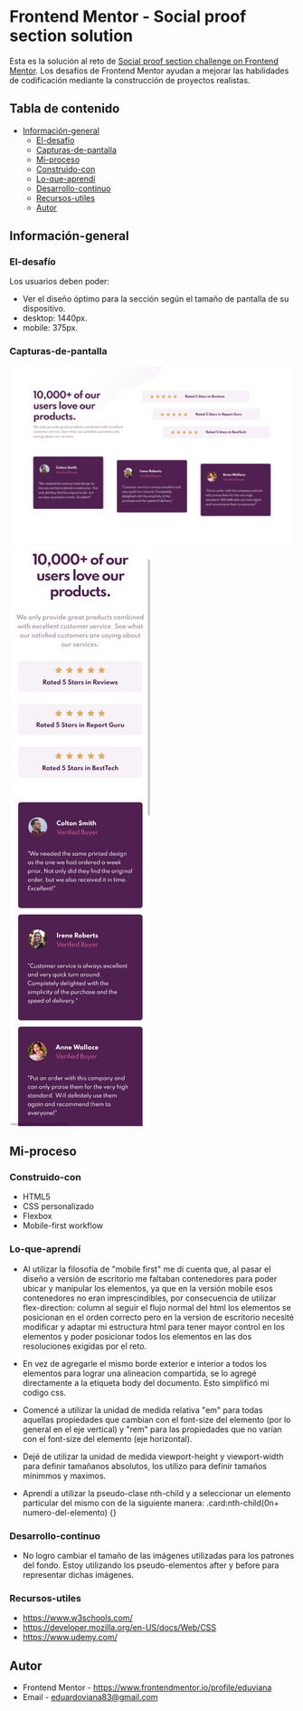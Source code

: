 # Frontend Mentor - Social proof section solution
Esta es la solución al reto de [Social proof section challenge on Frontend Mentor](https://www.frontendmentor.io/challenges/social-proof-section-6e0qTv_bA). Los desafíos de Frontend Mentor  ayudan a mejorar las habilidades de codificación mediante la construcción de proyectos realistas.

## Tabla de contenido

- [Información-general](#Información-general)
  - [El-desafío](#El-desafío)
  - [Capturas-de-pantalla](#Capturas-de-pantalla)
  - [Mi-proceso](#Mi-proceso)
  - [Construido-con ](#Construido-con)
  - [Lo-que-aprendí](#Lo-que-aprendí)
  - [Desarrollo-continuo](#Desarrollo-continuo)
  - [Recursos-utiles](#Recursos-utiles)
  - [Autor](#Autor)


## Información-general

### El-desafío

Los usuarios deben poder:

- Ver el diseño óptimo para la sección según el tamaño de pantalla de su dispositivo.
- desktop: 1440px.
- mobile: 375px.

### Capturas-de-pantalla

![](./design/screenshot-desktop.png)
![](./design/screenshot-mobile.png)
 

## Mi-proceso

### Construido-con 

- HTML5
- CSS personalizado
- Flexbox
- Mobile-first workflow


### Lo-que-aprendí

 - Al utilizar la filosofía de "mobile first" me di cuenta que, al pasar el diseño a versión de escritorio me faltaban contenedores para poder ubicar y manipular los elementos, ya que en la versión mobile esos contenedores no eran imprescindibles, por consecuencia de utilizar flex-direction: column al seguir el flujo normal del html los elementos se posicionan en el orden correcto pero en la version de escritorio necesité modificar y adaptar mi estructura html para tener mayor control en los elementos y poder posicionar todos los elementos en las dos resoluciones exigidas por el reto.

 - En vez de agregarle el mismo borde exterior e interior a todos los elementos para lograr una alineacion compartida, se lo agregé directamente a la etiqueta body del documento. Esto simplificó mi codigo css.

 - Comencé a utilizar la unidad de medida relativa "em" para todas aquellas propiedades que cambian con el font-size del elemento (por lo general en el eje vertical) y "rem" para las propiedades que no varían con el font-size del elemento (eje horizontal).

- Dejé de utilizar la unidad de medida viewport-height y viewport-width para definir tamañanos absolutos, los utilizo para definir tamaños mínimmos y maximos.

- Aprendí a utilizar la pseudo-clase nth-child y a seleccionar un elemento particular del mismo con de la siguiente manera: 
  .card:nth-child(0n+ numero-del-elemento) {}

### Desarrollo-continuo

- No logro cambiar el tamaño de las imágenes utilizadas para los patrones del fondo. Estoy utilizando los pseudo-elementos after y before para representar dichas imágenes.


### Recursos-utiles
- https://www.w3schools.com/
- https://developer.mozilla.org/en-US/docs/Web/CSS
- https://www.udemy.com/


## Autor

- Frontend Mentor - https://www.frontendmentor.io/profile/eduviana
- Email - eduardoviana83@gmail.com

